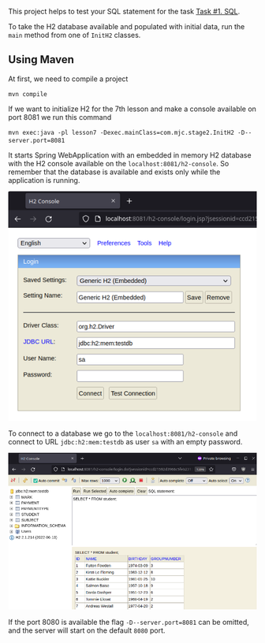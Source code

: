This project helps to test your SQL statement for the task
[Task #1. SQL](https://github.com/mjc-school/stage2-module3-SQL-tasks).

To take the H2 database available and populated with initial data, run the `main` method
from one of `InitH2` classes.

## Using Maven

At first, we need to compile a project

```shell
mvn compile
```

If we want to initialize H2 for the 7th lesson and make a console available on port 8081 we run this command

```shell
mvn exec:java -pl lesson7 -Dexec.mainClass=com.mjc.stage2.InitH2 -D--server.port=8081 
```

It starts Spring WebApplication with an embedded in memory H2 database with the H2 console
available on the `localhost:8081/h2-console`. So remember that the database is available and exists only while
the application is running.

![h2-console image](./images/h2-console.png)

To connect to a database we go to the `localhost:8081/h2-console` and connect to URL 
`jdbc:h2:mem:testdb` as user `sa` with an empty password.

![example with select all students](./images/select-example.png)

If the port 8080 is available the flag `-D--server.port=8081` can be omitted, and
the server will start on the default `8080` port.
